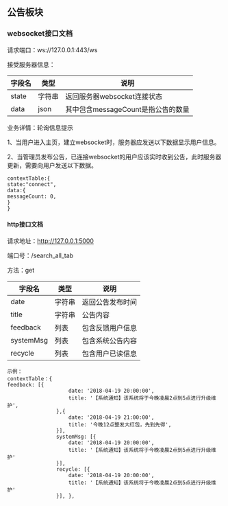 ## 公告板块

### websocket接口文档



请求端口：ws://127.0.0.1:443/ws



接受服务器信息：

| 字段名 | 类型   | 说明                               |
| ------ | ------ | ---------------------------------- |
| state  | 字符串 | 返回服务器websocket连接状态        |
| data   | json   | 其中包含messageCount是指公告的数量 |

业务详情：轮询信息提示

1、当用户进入主页，建立websocket时，服务器应发送以下数据显示用户信息。

2、当管理员发布公告，已连接websocket的用户应该实时收到公告，此时服务器更新，需要向用户发送以下数据。

```
contextTable:{
state:"connect",
data:{
messageCount: 0,
}
}
```











#### http接口文档

请求地址：http://127.0.0.1:5000

端口号：/search_all_tab

方法：get

| 字段名    | 类型   | 说明             |
| --------- | ------ | ---------------- |
| date      | 字符串 | 返回公告发布时间 |
| title     | 字符串 | 公告内容         |
| feedback  | 列表   | 包含反馈用户信息 |
| systemMsg | 列表   | 包含系统公告内容 |
| recycle   | 列表   | 包含用户已读信息 |

```
示例：
contextTable：{
feedback: [{
                    date: '2018-04-19 20:00:00',
                    title: '【系统通知】该系统将于今晚凌晨2点到5点进行升级维护',
                },{
                    date: '2018-04-19 21:00:00',
                    title: '今晚12点整发大红包，先到先得',
                }],
                systemMsg: [{
                    date: '2018-04-19 20:00:00',
                    title: '【系统通知】该系统将于今晚凌晨2点到5点进行升级维护'
                }],
                recycle: [{
                    date: '2018-04-19 20:00:00',
                    title: '【系统通知】该系统将于今晚凌晨2点到5点进行升级维护'
                }], },
```

